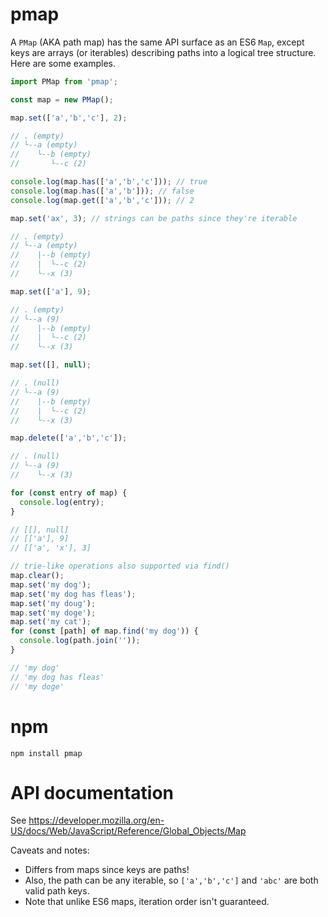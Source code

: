# pmap

A `PMap` (AKA path map) has the same API surface as an ES6 `Map`, except keys are arrays (or iterables) describing paths into a logical tree structure.
Here are some examples.

```js
import PMap from 'pmap';

const map = new PMap();

map.set(['a','b','c'], 2);

// . (empty)
// └--a (empty)
//    └--b (empty)
//       └--c (2)

console.log(map.has(['a','b','c'])); // true
console.log(map.has(['a','b'])); // false
console.log(map.get(['a','b','c'])); // 2

map.set('ax', 3); // strings can be paths since they're iterable

// . (empty)
// └--a (empty)
//    |--b (empty)
//    |  └--c (2)
//    └--x (3)

map.set(['a'], 9);

// . (empty)
// └--a (9)
//    |--b (empty)
//    |  └--c (2)
//    └--x (3)

map.set([], null);

// . (null)
// └--a (9)
//    |--b (empty)
//    |  └--c (2)
//    └--x (3)

map.delete(['a','b','c']);

// . (null)
// └--a (9)
//    └--x (3)

for (const entry of map) {
  console.log(entry);
}

// [[], null]
// [['a'], 9]
// [['a', 'x'], 3]

// trie-like operations also supported via find()
map.clear();
map.set('my dog');
map.set('my dog has fleas');
map.set('my doug');
map.set('my doge');
map.set('my cat');
for (const [path] of map.find('my dog')) {
  console.log(path.join(''));
}

// 'my dog'
// 'my dog has fleas'
// 'my doge'
```

# npm

```
npm install pmap
```

# API documentation

See https://developer.mozilla.org/en-US/docs/Web/JavaScript/Reference/Global_Objects/Map

Caveats and notes:

 * Differs from maps since keys are paths!
 * Also, the path can be any iterable, so `['a','b','c']` and `'abc'` are both valid path keys.
 * Note that unlike ES6 maps, iteration order isn't guaranteed.
